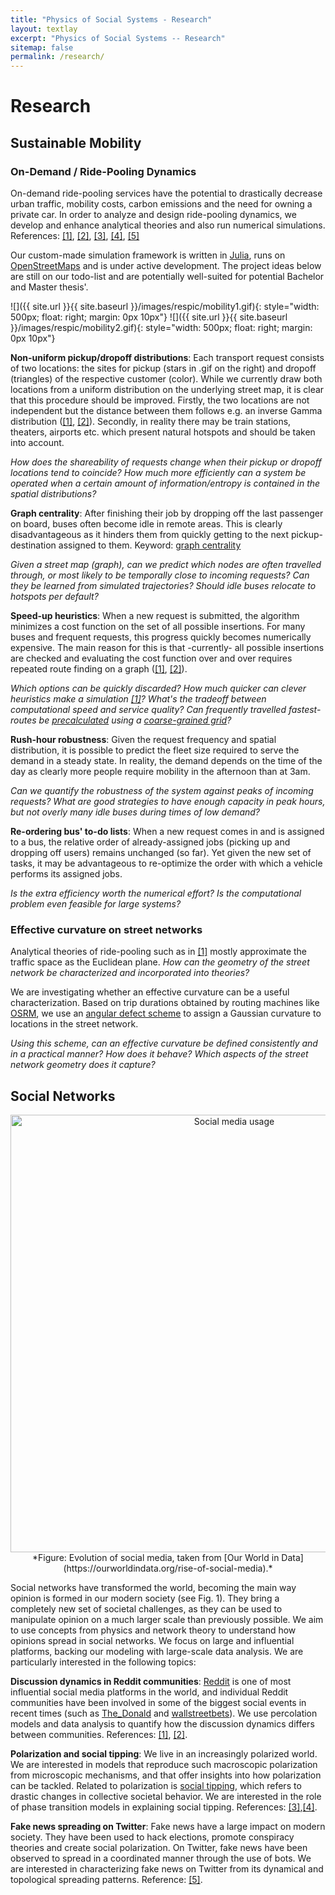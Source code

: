 ```yaml
---
title: "Physics of Social Systems - Research"
layout: textlay
excerpt: "Physics of Social Systems -- Research"
sitemap: false
permalink: /research/
---
```


# Research

## Sustainable Mobility

### On-Demand / Ride-Pooling Dynamics

On-demand ride-pooling services have the potential to drastically decrease urban traffic, mobility costs, carbon emissions and the need for owning a private car. In order to analyze and design ride-pooling dynamics, we develop and enhance analytical theories and also run numerical simulations.
References: [[1]](https://www.sciencedirect.com/science/article/pii/S0965856417316038), [[2]](https://www.pnas.org/content/114/3/462.short), [[3]](https://journals.aps.org/prl/abstract/10.1103/PhysRevLett.125.248302), [[4]](https://journals.aps.org/prl/abstract/10.1103/PhysRevLett.125.248302), [[5]](https://ieeexplore.ieee.org/abstract/document/6544843)

Our custom-made simulation framework is written in [Julia](https://docs.julialang.org/en/v1/), runs on [OpenStreetMaps](https://www.openstreetmap.org) and is under active development. The project ideas below are still on our todo-list and are potentially well-suited for potential Bachelor and Master thesis'.

![]({{ site.url }}{{ site.baseurl }}/images/respic/mobility1.gif){: style="width: 500px; float: right; margin: 0px 10px"}
![]({{ site.url }}{{ site.baseurl }}/images/respic/mobility2.gif){: style="width: 500px; float: right; margin: 0px 10px"}


**Non-uniform pickup/dropoff distributions**: Each transport request consists of two locations: the sites for pickup (stars in .gif on the right) and dropoff (triangles) of the respective customer (color). While we currently draw both locations from a uniform distribution on the underlying street map, it is clear that this procedure should be improved. Firstly, the two locations are not independent but the distance between them follows e.g. an inverse Gamma distribution ([[1]](https://www.sciencedirect.com/science/article/pii/S0965856417316038), [[2]](https://en.wikipedia.org/wiki/Inverse-gamma_distribution)). Secondly, in reality there may be train stations, theaters, airports etc. which present natural hotspots and should be taken into account.

*How does the shareability of requests change when their pickup or dropoff locations tend to coincide? 
How much more efficiently can a system be operated when a certain amount of information/entropy is contained in the spatial distributions?*

**Graph centrality**: After finishing their job by dropping off the last passenger on board, buses often become idle in remote areas. This is clearly disadvantageous as it hinders them from quickly getting to the next pickup-destination assigned to them.
Keyword: [graph centrality](https://en.wikipedia.org/wiki/Centrality)

*Given a street map (graph), can we predict which nodes are often travelled through, or most likely to be temporally close to incoming requests?
Can they be learned from simulated trajectories?
Should idle buses relocate to hotspots per default?*

**Speed-up heuristics**: When a new request is submitted, the algorithm minimizes a cost function on the set of all possible insertions. For many buses and frequent requests, this progress quickly becomes numerically expensive. The main reason for this is that -currently- all possible insertions are checked and evaluating the cost function over and over requires repeated route finding on a graph ([[1]](https://en.wikipedia.org/wiki/A*_search_algorithm), [[2]](https://en.wikipedia.org/wiki/Dijkstra%27s_algorithm)).

*Which options can be quickly discarded?
How much quicker can clever heuristics make a simulation [[1]](https://arxiv.org/abs/2007.14877)?
What's the tradeoff between computational speed and service quality?
Can frequently travelled fastest-routes be [precalculated](https://ieeexplore.ieee.org/abstract/document/6544843) using a [coarse-grained grid](https://en.wikipedia.org/wiki/Contraction_hierarchies)?*

**Rush-hour robustness**: Given the request frequency and spatial distribution, it is possible to predict the fleet size required to serve the demand in a steady state. In reality, the demand depends on the time of the day as clearly more people require mobility in the afternoon than at 3am.

*Can we quantify the robustness of the system against peaks of incoming requests?
What are good strategies to have enough capacity in peak hours, but not overly many idle buses during times of low demand?*

**Re-ordering bus' to-do lists**: When a new request comes in and is assigned to a bus, the relative order of already-assigned jobs (picking up and dropping off users) remains unchanged (so far). Yet given the new set of tasks, it may be advantageous to re-optimize the order with which a vehicle performs its assigned jobs.

*Is the extra efficiency worth the numerical effort?
Is the computational problem even feasible for large systems?*

### Effective curvature on street networks

Analytical theories of ride-pooling such as in [[1]](https://www.sciencedirect.com/science/article/pii/S0965856417316038) mostly approximate the traffic space as the Euclidean plane. *How can the geometry of the street network be characterized and incorporated into theories?*

We are investigating whether an effective curvature can be a useful characterization. Based on trip durations obtained by routing machines like [OSRM](http://project-osrm.org/), we use an [angular defect scheme](https://www.sciencedirect.com/science/article/pii/S0898122109000480) to assign a Gaussian curvature to locations in the street network.

*Using this scheme, can an effective curvature be defined consistently and in a practical manner?
How does it behave?
Which aspects of the street network geometry does it capture?*

## Social Networks

<p align="center">
  <img src="{{ site.url }}{{ site.baseurl }}/images/respic/users-by-social-media-platform.png" 
  alt="Social media usage" width="700" />
<br>
*Figure: Evolution of social media, taken from [Our World in Data](https://ourworldindata.org/rise-of-social-media).*
</p>

Social networks have transformed the world, becoming the main way opinion is formed in our modern society (see Fig. 1). They bring a completely new set of societal challenges, as they can be used to manipulate opinion on a much larger scale than previously possible. We aim to use concepts from physics and network theory to understand how opinions spread in social networks. We focus on large and influential platforms, backing our modeling with large-scale data analysis. We are particularly interested in the following topics:

**Discussion dynamics in Reddit communities**: [Reddit](https://www.reddit.com/) is one of most influential social media platforms in the world, and individual Reddit communities have been involved in some of the biggest social events in recent times (such as [The_Donald](https://en.wikipedia.org/wiki/R/The_Donald) and [wallstreetbets](https://en.wikipedia.org/wiki/R/wallstreetbets)). We use percolation models and data analysis to quantify how the discussion dynamics differs between communities. References: [[1]](https://www.dpg-verhandlungen.de/year/2021/conference/bpcppdysoe/part/soe/session/3/contribution/7?lang=en), [[2]](https://academic.oup.com/comnet/article/7/1/67/4991998).

**Polarization and social tipping**: We live in an increasingly polarized world. We are interested in models that reproduce such macroscopic polarization from microscopic mechanisms, and that offer insights into how polarization can be tackled. Related to polarization is [social tipping](https://en.wikipedia.org/wiki/Tipping_point_(sociology)), which refers to drastic changes in collective societal behavior. We are interested in the role of phase transition models in explaining social tipping. References: [[3]](https://link.aps.org/doi/10.1103/PhysRevX.11.011012),[[4]](http://www.nature.com/articles/s41598-020-67102-6).


**Fake news spreading on Twitter**: Fake news have a large impact on modern society. They have been used to hack elections, promote conspiracy theories and create social polarization. On Twitter, fake news have been observed to spread in a coordinated manner through the use of bots. We are interested in characterizing fake news on Twitter from its dynamical and topological spreading patterns. Reference: [[5]](https://www.sciencemag.org/lookup/doi/10.1126/science.aap9559).
